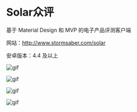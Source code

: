 # Solar众评
基于 Material Design 和 MVP 的电子产品评测客户端

网站：http://www.stormsaber.com/solar

安卓版本：4.4 及以上

![gif](screenshot/1.gif)

![gif](screenshot/2.gif)

![gif](screenshot/3.gif)

![gif](screenshot/4.gif)